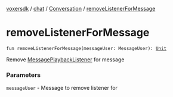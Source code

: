 [voxersdk](../../index.md) / [chat](../index.md) / [Conversation](index.md) / [removeListenerForMessage](./remove-listener-for-message.md)

# removeListenerForMessage

`fun removeListenerForMessage(messageUser: MessageUser): `[`Unit`](https://kotlinlang.org/api/latest/jvm/stdlib/kotlin/-unit/index.html)

Remove [MessagePlaybackListener](-message-playback-listener/index.md) for message

### Parameters

`messageUser` - Message to remove listener for